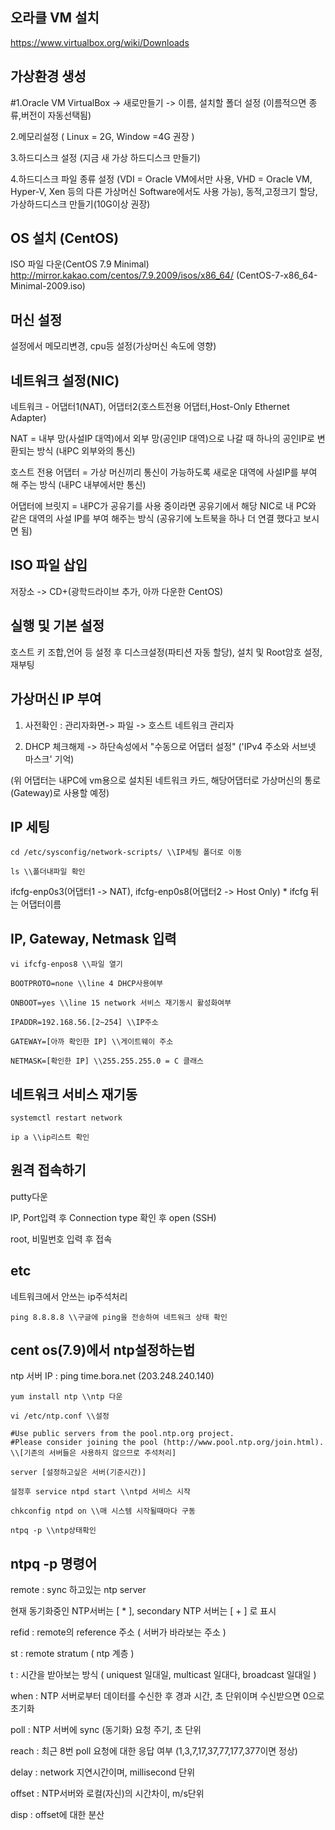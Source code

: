 ## 오라클 VM 설치
https://www.virtualbox.org/wiki/Downloads

## 가상환경 생성
#1.Oracle VM VirtualBox -> 새로만들기 -> 이름, 설치할 폴더 설정 
(이름적으면 종류,버전이 자동선택됨)

2.메모리설정 ( Linux = 2G, Window =4G 권장 )

3.하드디스크 설정 (지금 새 가상 하드디스크 만들기)

4.하드디스크 파일 종류 설정 (VDI = Oracle VM에서만 사용, VHD = Oracle VM, Hyper-V, Xen 등의 
다른 가상머신 Software에서도 사용 가능), 동적,고정크기 할당, 가상하드디스크 만들기(10G이상 권장)

## OS 설치 (CentOS)
ISO 파일 다운(CentOS 7.9 Minimal)
http://mirror.kakao.com/centos/7.9.2009/isos/x86_64/ (CentOS-7-x86_64-Minimal-2009.iso) 

## 머신 설정
설정에서 메모리변경, cpu등 설정(가상머신 속도에 영향)

## 네트워크 설정(NIC)
네트워크 - 어댑터1(NAT), 어댑터2(호스트전용 어댑터,Host-Only Ethernet Adapter)

NAT = 내부 망(사설IP 대역)에서 외부 망(공인IP 대역)으로 나갈 때 하나의 공인IP로 변환되는 방식 (내PC 외부와의 통신)

호스트 전용 어댑터 = 가상 머신끼리 통신이 가능하도록 새로운 대역에 사설IP를 부여 해 주는 방식 (내PC 내부에서만 통신)

어댑터에 브릿지 = 내PC가 공유기를 사용 중이라면 공유기에서 해당 NIC로 내 PC와 같은 대역의 사설 IP를 부여 해주는 방식 (공유기에 노트북을 하나 더 연결 했다고 보시면 됨)

## ISO 파일 삽입
저장소 -> CD+(광학드라이브 추가, 아까 다운한 CentOS)

## 실행 및 기본 설정
호스트 키 조합,언어 등 설정 후 디스크설정(파티션 자동 할당), 설치 및 Root암호 설정, 재부팅

## 가상머신 IP 부여
1. 사전확인 : 관리자화면-> 파일 -> 호스트 네트워크 관리자

3. DHCP 체크해제 -> 하단속성에서 "수동으로 어댑터 설정" ('IPv4 주소와 서브넷 마스크' 기억)

(위 어댑터는 내PC에 vm용으로 설치된 네트워크 카드, 해당어댑터로 가상머신의 통로(Gateway)로 사용할 예정)

## IP 세팅
```
cd /etc/sysconfig/network-scripts/ \\IP세팅 폴더로 이동

ls \\폴더내파일 확인
```
ifcfg-enp0s3(어댑터1 -> NAT), ifcfg-enp0s8(어댑터2 -> Host Only) * ifcfg 뒤는 어댑터이름

## IP, Gateway, Netmask 입력
```
vi ifcfg-enpos8 \\파일 열기

BOOTPROTO=none \\line 4 DHCP사용여부

ONBOOT=yes \\line 15 network 서비스 재기동시 활성화여부

IPADDR=192.168.56.[2~254] \\IP주소

GATEWAY=[아까 확인한 IP] \\게이트웨이 주소

NETMASK=[확인한 IP] \\255.255.255.0 = C 클래스
```
## 네트워크 서비스 재기동
```
systemctl restart network

ip a \\ip리스트 확인
```
## 원격 접속하기
putty다운

IP, Port입력 후 Connection type 확인 후 open (SSH)

root, 비밀번호 입력 후 접속

## etc
네트워크에서 안쓰는 ip주석처리

```ping 8.8.8.8 \\구글에 ping을 전송하여 네트워크 상태 확인```

## cent os(7.9)에서 ntp설정하는법
ntp 서버 IP : ping time.bora.net (203.248.240.140)
```
yum install ntp \\ntp 다운

vi /etc/ntp.conf \\설정

#Use public servers from the pool.ntp.org project.
#Please consider joining the pool (http://www.pool.ntp.org/join.html).
\\[기존의 서버들은 사용하지 않으므로 주석처리]

server [설정하고싶은 서버(기준시간)]

설정후 service ntpd start \\ntpd 서비스 시작

chkconfig ntpd on \\매 시스템 시작될때마다 구동

ntpq -p \\ntp상태확인
```
## ntpq -p 명령어
remote : sync 하고있는 ntp server

현재 동기화중인 NTP서버는 [ * ], secondary NTP 서버는 [ + ] 로 표시

refid : remote의  reference 주소 ( 서버가 바라보는 주소 )

st : remote stratum ( ntp 계층 )

t : 시간을 받아보는 방식 ( uniquest 일대일, multicast 일대다, broadcast 일대일 )

when : NTP 서버로부터 데이터를 수신한 후 경과 시간, 초 단위이며 수신받으면 0으로 초기화

poll : NTP 서버에 sync (동기화) 요청 주기, 초 단위

reach : 최근 8번 poll 요청에 대한 응답 여부 (1,3,7,17,37,77,177,377이면 정상)

delay : network 지연시간이며, millisecond 단위

offset : NTP서버와 로컬(자신)의 시간차이, m/s단위

disp : offset에 대한 분산
